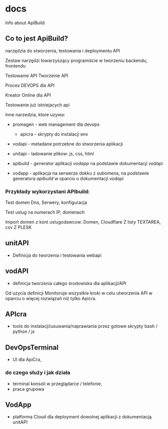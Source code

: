 # docs
Info about ApiBuild


## Co to jest ApiBuild?

narzędzia do stworzenia, testowania i deploymentu API

Zestaw narzędzi towarzyszący programiście w tworzeniu backendu, frontendu

Testowanie API
Tworzenie API

Proces DEVOPS dla API

Kreator Online dla API

Testowanie już istniejacych api

Inne narzedzia, ktore uzywa:

+ promagen - web management dla devops
	+ apicra - skrypty do instalacji env

+ vodapi - metadane potrzebne do stworzenia aplikacji	
+ unitapi - ladowanie plikow: js, css, html	
+ apibuild - generator aplikacji *vodapp* na podstawie dokumentacji *vodapi*
+ vodapp - aplikacja na serwerze dokku z subomena, na podstawie generatora *apibuild* w oparciu o dokumentacji *vodapi*


### Przykłady wykorzystani APIbuild:

Test domen
	Dns,
	Serwery, konfiguracja
	
Test uslug na numerach IP, domenach

Import domen z kont uslugodawcow:
Domen, 
Cloudflare
Z listy TEXTAREA, csv
Z PLESK


## unitAPI
-  Definicja do tworzenia i testowania webapi

## vodAPI
- definicja tworzenia całego środowiska dla aplikacji/API

Od uzycia definicji
Monitoruje wszystkie kroki w celu utworzenia API w oparciu o więcej rozwiązań niż tylko Apicra.

## APIcra 
- tools do instalacji/usuwania/naprawiania przez gotowe skrypty bash / python / js

## DevOpsTerminal
- UI dla ApiCra, 

### do czego służy i jak działa
+ terminal konsoli w przeglądarce / telefonie, 
+ praca grupowa


## VodApp
- platforma Cloud dla deployment dowolnej aplikacji z dokumentacją unitAPI

